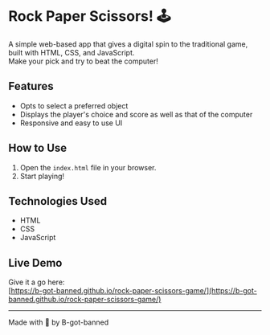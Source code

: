 # Rock Paper Scissors! 🕹️

A simple web-based app that gives a digital spin to the traditional game, built with HTML, CSS, and JavaScript.  
Make your pick and try to beat the computer!

## Features

- Opts to select a preferred object
- Displays the player's choice and score as well as that of the computer
- Responsive and easy to use UI  

## How to Use

1. Open the `index.html` file in your browser.  
2. Start playing!

## Technologies Used

- HTML  
- CSS  
- JavaScript  

## Live Demo

Give it a go here:  
[https://b-got-banned.github.io/rock-paper-scissors-game/](https://b-got-banned.github.io/rock-paper-scissors-game/)

---

Made with 🩷 by B-got-banned
